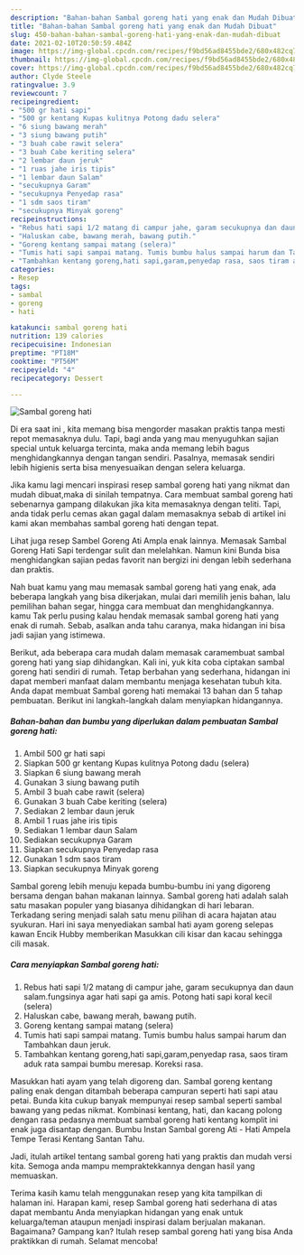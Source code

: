 ```yaml
---
description: "Bahan-bahan Sambal goreng hati yang enak dan Mudah Dibuat"
title: "Bahan-bahan Sambal goreng hati yang enak dan Mudah Dibuat"
slug: 450-bahan-bahan-sambal-goreng-hati-yang-enak-dan-mudah-dibuat
date: 2021-02-10T20:50:59.484Z
image: https://img-global.cpcdn.com/recipes/f9bd56ad8455bde2/680x482cq70/sambal-goreng-hati-foto-resep-utama.jpg
thumbnail: https://img-global.cpcdn.com/recipes/f9bd56ad8455bde2/680x482cq70/sambal-goreng-hati-foto-resep-utama.jpg
cover: https://img-global.cpcdn.com/recipes/f9bd56ad8455bde2/680x482cq70/sambal-goreng-hati-foto-resep-utama.jpg
author: Clyde Steele
ratingvalue: 3.9
reviewcount: 7
recipeingredient:
- "500 gr hati sapi"
- "500 gr kentang Kupas kulitnya Potong dadu selera"
- "6 siung bawang merah"
- "3 siung bawang putih"
- "3 buah cabe rawit selera"
- "3 buah Cabe keriting selera"
- "2 lembar daun jeruk"
- "1 ruas jahe iris tipis"
- "1 lembar daun Salam"
- "secukupnya Garam"
- "secukupnya Penyedap rasa"
- "1 sdm saos tiram"
- "secukupnya Minyak goreng"
recipeinstructions:
- "Rebus hati sapi 1/2 matang di campur jahe, garam secukupnya dan daun salam.fungsinya agar hati sapi ga amis. Potong hati sapi koral kecil (selera)"
- "Haluskan cabe, bawang merah, bawang putih."
- "Goreng kentang sampai matang (selera)"
- "Tumis hati sapi sampai matang. Tumis bumbu halus sampai harum dan Tambahkan daun jeruk."
- "Tambahkan kentang goreng,hati sapi,garam,penyedap rasa, saos tiram aduk rata sampai bumbu meresap. Koreksi rasa."
categories:
- Resep
tags:
- sambal
- goreng
- hati

katakunci: sambal goreng hati 
nutrition: 139 calories
recipecuisine: Indonesian
preptime: "PT18M"
cooktime: "PT56M"
recipeyield: "4"
recipecategory: Dessert

---
```



![Sambal goreng hati](https://img-global.cpcdn.com/recipes/f9bd56ad8455bde2/680x482cq70/sambal-goreng-hati-foto-resep-utama.jpg)

Di era  saat ini , kita memang bisa mengorder masakan praktis tanpa mesti repot memasaknya dulu. Tapi, bagi anda yang mau menyuguhkan sajian special untuk keluarga tercinta, maka anda memang lebih bagus menghidangkannya dengan tangan sendiri. Pasalnya, memasak sendiri lebih higienis serta bisa menyesuaikan dengan selera keluarga.

Jika kamu lagi mencari inspirasi resep sambal goreng hati yang nikmat dan mudah dibuat,maka di sinilah tempatnya. Cara membuat sambal goreng hati  sebenarnya gampang dilakukan jika kita memasaknya dengan teliti. Tapi, anda tidak perlu cemas akan gagal dalam memasaknya 
sebab di artikel ini kami akan membahas sambal goreng hati dengan tepat.  

Lihat juga resep Sambel Goreng Ati Ampla enak lainnya. Memasak Sambal Goreng Hati Sapi terdengar sulit dan melelahkan. Namun kini Bunda bisa menghidangkan sajian pedas favorit nan bergizi ini dengan lebih sederhana dan praktis.

Nah buat kamu yang mau memasak sambal goreng hati yang enak, ada beberapa langkah yang bisa dikerjakan, mulai dari memilih jenis bahan, lalu pemilihan bahan segar, hingga cara membuat dan menghidangkannya. kamu Tak perlu pusing kalau hendak memasak sambal goreng hati yang enak di rumah. Sebab, asalkan anda  tahu caranya, maka hidangan ini bisa jadi sajian yang istimewa.

Berikut, ada beberapa cara mudah dalam memasak caramembuat sambal goreng hati yang siap dihidangkan. Kali ini, yuk kita coba ciptakan sambal goreng hati sendiri di rumah. Tetap berbahan yang sederhana, hidangan ini dapat memberi manfaat dalam membantu menjaga kesehatan tubuh kita. Anda dapat membuat Sambal goreng hati memakai 13 bahan dan 5 tahap pembuatan. Berikut ini langkah-langkah dalam menyiapkan hidangannya.

<!--inarticleads1-->

##### Bahan-bahan dan bumbu yang diperlukan dalam pembuatan Sambal goreng hati:

1. Ambil 500 gr hati sapi
1. Siapkan 500 gr kentang Kupas kulitnya Potong dadu (selera)
1. Siapkan 6 siung bawang merah
1. Gunakan 3 siung bawang putih
1. Ambil 3 buah cabe rawit (selera)
1. Gunakan 3 buah Cabe keriting (selera)
1. Sediakan 2 lembar daun jeruk
1. Ambil 1 ruas jahe iris tipis
1. Sediakan 1 lembar daun Salam
1. Sediakan secukupnya Garam
1. Siapkan secukupnya Penyedap rasa
1. Gunakan 1 sdm saos tiram
1. Siapkan secukupnya Minyak goreng


Sambal goreng lebih menuju kepada bumbu-bumbu ini yang digoreng bersama dengan bahan makanan lainnya. Sambal goreng hati adalah salah satu masakan populer yang biasanya dihidangkan di hari lebaran. Terkadang sering menjadi salah satu menu pilihan di acara hajatan atau syukuran. Hari ini saya menyediakan sambal hati ayam goreng selepas kawan Encik Hubby memberikan Masukkan cili kisar dan kacau sehingga cili masak. 

<!--inarticleads2-->

##### Cara menyiapkan Sambal goreng hati:

1. Rebus hati sapi 1/2 matang di campur jahe, garam secukupnya dan daun salam.fungsinya agar hati sapi ga amis. Potong hati sapi koral kecil (selera)
1. Haluskan cabe, bawang merah, bawang putih.
1. Goreng kentang sampai matang (selera)
1. Tumis hati sapi sampai matang. Tumis bumbu halus sampai harum dan Tambahkan daun jeruk.
1. Tambahkan kentang goreng,hati sapi,garam,penyedap rasa, saos tiram aduk rata sampai bumbu meresap. Koreksi rasa.


Masukkan hati ayam yang telah digoreng dan. Sambal goreng kentang paling enak dengan ditambah beberapa campuran seperti hati sapi atau petai. Bunda kita cukup banyak mempunyai resep sambal seperti sambal bawang yang pedas nikmat. Kombinasi kentang, hati, dan kacang polong dengan rasa pedasnya membuat sambal goreng hati kentang komplit ini enak juga disantap dengan. Bumbu Instan Sambal goreng Ati - Hati Ampela Tempe Terasi Kentang Santan Tahu. 

Jadi, itulah artikel tentang  sambal goreng hati  yang praktis dan mudah versi kita. Semoga anda mampu mempraktekkannya dengan hasil yang memuaskan. 

Terima kasih kamu telah menggunakan resep yang kita tampilkan di halaman ini. Harapan kami, resep  Sambal goreng hati sederhana di atas dapat membantu Anda menyiapkan hidangan yang enak untuk keluarga/teman ataupun menjadi inspirasi dalam berjualan makanan. Bagaimana? Gampang kan? Itulah resep sambal goreng hati yang bisa Anda praktikkan di rumah. Selamat mencoba!

